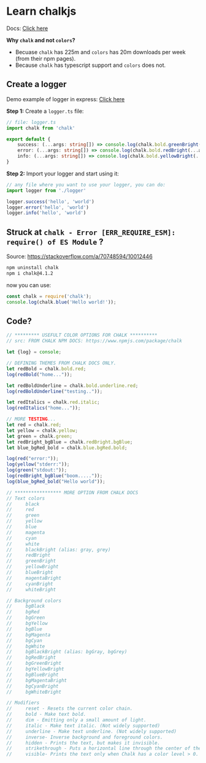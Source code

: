 # Learn chalkjs

Docs: [Click here](https://github.com/chalk/chalk)

**Why `chalk` and not `colors`?**
- Becuase `chalk` has 225m and `colors` has 20m downloads per week (from their npm pages).
- Because `chalk` has typescript support and `colors` does not.

## Create a logger

Demo example of logger in express: [Click here](https://github.com/sahilrajput03/learn-express/tree/main/with-chalk-typescript)

**Step 1:** Create a `logger.ts` file:

```ts
// file: logger.ts
import chalk from 'chalk'

export default {
	success: (...args: string[]) => console.log(chalk.bold.greenBright(...args)),
	error: (...args: string[]) => console.log(chalk.bold.redBright(...args)),
	info: (...args: string[]) => console.log(chalk.bold.yellowBright(...args)),
}
```

**Step 2:** Import your logger and start using it:

```ts
// any file where you want to use your logger, you can do:
import logger from './logger'

logger.success('hello', 'world')
logger.error('hello', 'world')
logger.info('hello', 'world')
```

## Struck at `chalk - Error [ERR_REQUIRE_ESM]: require() of ES Module` ?

Source: https://stackoverflow.com/a/70748594/10012446

```bash
npm uninstall chalk
npm i chalk@4.1.2
```

now you can use:

```js
const chalk = require('chalk');
console.log(chalk.blue('Hello world!')); 
```

## Code?

```js
// ********* USEFULT COLOR OPTIONS FOR CHALK **********
// src: FROM CHALK NPM DOCS: https://www.npmjs.com/package/chalk

let {log} = console;

// DEFINING THEMES FROM CHALK DOCS ONLY.
let redBold = chalk.bold.red;
log(redBold("home..."));

let redBoldUnderline = chalk.bold.underline.red;
log(redBoldUnderline("testing.."));

let redItalics = chalk.red.italic;
log(redItalics("home..."));

// MORE TESTING...
let red = chalk.red;
let yellow = chalk.yellow;
let green = chalk.green;
let redBright_bgBlue = chalk.redBright.bgBlue;
let blue_bgRed_bold = chalk.blue.bgRed.bold;

log(red("error:"));
log(yellow("stderr:"));
log(green("stdout:"));
log(redBright_bgBlue("boom....."));
log(blue_bgRed_bold("Hello world"));

// ***************** MORE OPTION FROM CHALK DOCS
// Text colors
//     black
//     red
//     green
//     yellow
//     blue
//     magenta
//     cyan
//     white
//     blackBright (alias: gray, grey)
//     redBright
//     greenBright
//     yellowBright
//     blueBright
//     magentaBright
//     cyanBright
//     whiteBright

// Background colors
//     bgBlack
//     bgRed
//     bgGreen
//     bgYellow
//     bgBlue
//     bgMagenta
//     bgCyan
//     bgWhite
//     bgBlackBright (alias: bgGray, bgGrey)
//     bgRedBright
//     bgGreenBright
//     bgYellowBright
//     bgBlueBright
//     bgMagentaBright
//     bgCyanBright
//     bgWhiteBright

// Modifiers
//     reset - Resets the current color chain.
//     bold - Make text bold.
//     dim - Emitting only a small amount of light.
//     italic - Make text italic. (Not widely supported)
//     underline - Make text underline. (Not widely supported)
//     inverse- Inverse background and foreground colors.
//     hidden - Prints the text, but makes it invisible.
//     strikethrough - Puts a horizontal line through the center of the text. (Not widely supported)
//     visible- Prints the text only when Chalk has a color level > 0. Can be useful for things that are purely cosmetic.
```
